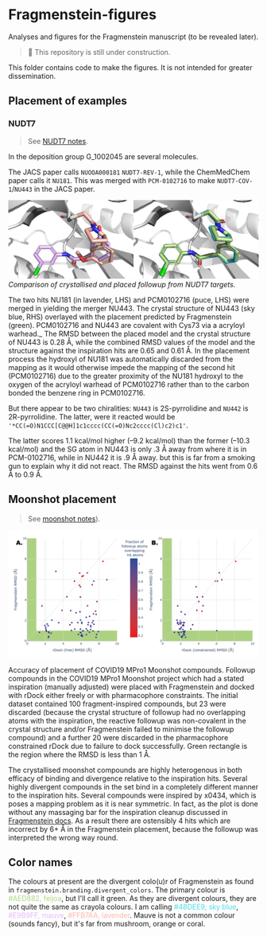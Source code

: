 # Fragmenstein-figures
Analyses and figures for the Fragmenstein manuscript (to be revealed later).

> :construction: This repository is still under construction.

This folder contains code to make the figures.
It is not intended for greater dissemination.


## Placement of examples

### NUDT7

> See [NUDT7 notes](NUDT7/README.md).

In the deposition group G_1002045 are several molecules.

The JACS paper calls `NUOOA000181` `NUDT7-REV-1`, while the ChemMedChem paper calls it `NU181`.
This was merged with `PCM-0102716` to make `NUDT7-COV-1`/`NU443` in the JACS paper.

![NUDT7](NUDT7_NU443.png)
_Comparison of crystallised and placed followup from NUDT7 targets._

The two hits NU181 (in lavender, LHS) and PCM0102716 (puce, LHS) were merged in <paper> yielding the merger NU443.
The crystal structure of NU443 (sky blue, RHS) overlayed with the placement predicted by Fragmenstein (green).
PCM0102716 and NU443 are covalent with Cys73 via a acryloyl warhead._
The RMSD between the placed model and the crystal structure of NU443 is 0.28 Å, 
while the combined RMSD values of the model and the structure against the inspiration hits are 0.65 and 0.61 Å. 
In the placement process the hydroxyl of NU181 was automatically discarded from the mapping 
as it would otherwise impede the mapping of the second hit (PCM0102716) due to the greater proximity of 
the NU181 hydroxyl to the oxygen of the acryloyl warhead of PCM0102716 
rather than to the carbon bonded the benzene ring in PCM0102716.

But there appear to be two chiralities: `NU443` is 2S-pyrrolidine and `NU442` is 2R-pyrrolidine.
The latter, were it reacted would be `'*CC(=O)N1CCC[C@@H]1c1cccc(CC(=O)Nc2cccc(Cl)c2)c1'`.

The latter scores 1.1 kcal/mol higher (–9.2 kcal/mol) than the former (–10.3 kcal/mol)
and the SG atom in NU443 is only .3 Å away from where it is in PCM-0102716,
while in NU442 it is .9 Å away.
but this is far from a smoking gun to explain why it did not react.
The RMSD against the hits went from 0.6 Å to 0.9 Å.

## Moonshot placement

> See [moonshot notes](moonshot/README.md)).

![moonshot](moonshot_placement_comparison.png)

Accuracy of placement of COVID19 MPro1 Moonshot compounds. 
Followup compounds in the COVID19 MPro1 Moonshot project which had a stated inspiration (manually adjusted) 
were placed with Fragmenstein and docked with rDock either freely or with pharmacophore constraints. 
The initial dataset contained 100 fragment-inspired compounds, but 23 were discarded 
(because the crystal structure of followup had no overlapping atoms with the inspiration, 
the reactive followup was non-covalent in the crystal structure 
and/or Fragmenstein failed to minimise the followup compound) 
and a further 20 were discarded in the pharmacophore constrained rDock due to failure to dock successfully.
Green rectangle is the region where the RMSD is less than 1 Å.

The crystallised moonshot compounds are highly heterogenous in both efficacy of binding and divergence 
relative to the inspiration hits.
Several highly divergent compounds in the set bind in a completely different manner to the inspiration hits.
Several compounds were inspired by x0434, which is poses a mapping problem as it is near symmetric.
In fact, as the plot is done without any massaging bar for the inspiration cleanup discussed in 
[Fragmenstein docs](https://github.com/matteoferla/Fragmenstein/blob/master/documentation/notes/manual_filtering.md).
As a result there are ostensibly 4 hits which are incorrect by 6+ Å in the Fragmenstein placement,
because the followup was interpreted the wrong way round.

## Color names
The colours at present are the divergent colo(u)r of Fragmenstein as found in `fragmenstein.branding.divergent_colors`.
The primary colour is <span style="color:#AED882;">#AED882, feijoa</span>, but I'll call it green.
As they are divergent colours, they are not quite the same as crayola colours.
I am calling <span style="color:#48DEE9;">#48DEE9, sky blue</span>,
<span style="color:#E9B9FF;">#E9B9FF, mauve</span>,
<span style="color:#FFB7AA;">#FFB7AA, lavender</span>.
Mauve is not a common colour (sounds fancy), but it's far from mushroom, orange or coral.
